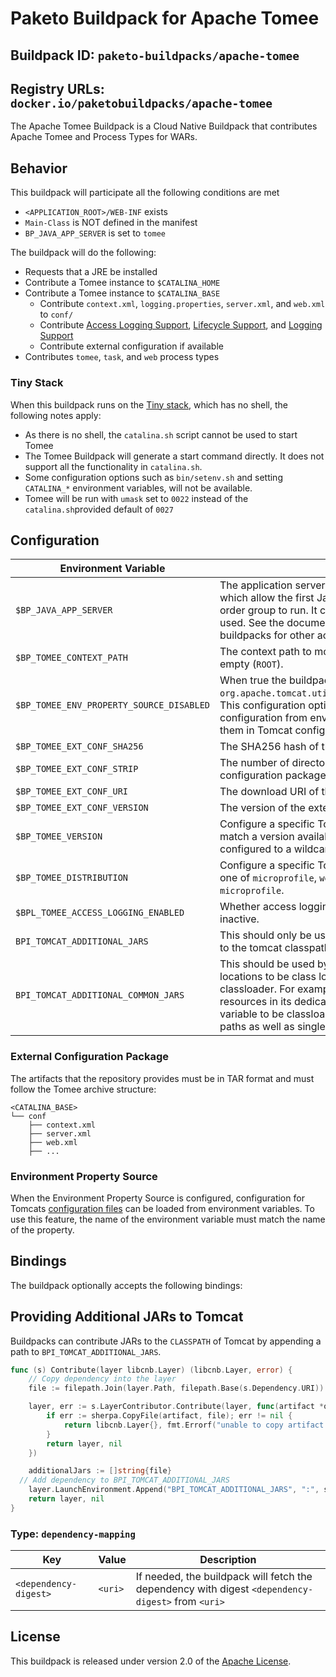 # Paketo Buildpack for Apache Tomee

## Buildpack ID: `paketo-buildpacks/apache-tomee`
## Registry URLs: `docker.io/paketobuildpacks/apache-tomee`

The Apache Tomee Buildpack is a Cloud Native Buildpack that contributes Apache Tomee and Process Types for WARs.

## Behavior
This buildpack will participate all the following conditions are met

* `<APPLICATION_ROOT>/WEB-INF` exists
* `Main-Class` is NOT defined in the manifest
* `BP_JAVA_APP_SERVER` is set to `tomee`

The buildpack will do the following:

* Requests that a JRE be installed
* Contribute a Tomee instance to `$CATALINA_HOME`
* Contribute a Tomee instance to `$CATALINA_BASE`
  * Contribute `context.xml`, `logging.properties`, `server.xml`, and `web.xml` to `conf/`
  * Contribute [Access Logging Support][als], [Lifecycle Support][lcs], and [Logging Support][lgs]
  * Contribute external configuration if available
* Contributes `tomee`, `task`, and `web` process types

### Tiny Stack

When this buildpack runs on the [Tiny stack](https://paketo.io/docs/concepts/stacks/#tiny), which has no shell, the following notes apply:
* As there is no shell, the `catalina.sh` script cannot be used to start Tomee
* The Tomee Buildpack will generate a start command directly. It does not support all the functionality in `catalina.sh`.
* Some configuration options such as `bin/setenv.sh` and setting `CATALINA_*` environment variables, will not be available.
* Tomee will be run with `umask` set to `0022` instead of the `catalina.sh`provided default of `0027`

[als]: https://github.com/cloudfoundry/java-buildpack-support/tree/master/tomcat-access-logging-support
[lcs]: https://github.com/cloudfoundry/java-buildpack-support/tree/master/tomcat-lifecycle-support
[lgs]: https://github.com/cloudfoundry/java-buildpack-support/tree/master/tomcat-logging-support

## Configuration
| Environment Variable                     | Description                                                                                                                                                                                                                                                                                                                                                     |
| ---------------------------------------- | --------------------------------------------------------------------------------------------------------------------------------------------------------------------------------------------------------------------------------------------------------------------------------------------------------------------------------------------------------------- |
| `$BP_JAVA_APP_SERVER`                    | The application server to use. It defaults to the empty string, which allow the first Java application server in the buildpack order group to run. It can be set to `tomee` to force Tomee to be used. See the documentation for other Java application server buildpacks for other acceptable values.                                                          |
| `$BP_TOMEE_CONTEXT_PATH`                 | The context path to mount the application at.  Defaults to empty (`ROOT`).                                                                                                                                                                                                                                                                                      |
| `$BP_TOMEE_ENV_PROPERTY_SOURCE_DISABLED` | When true the buildpack will not configure `org.apache.tomcat.util.digester.EnvironmentPropertySource`. This configuration option is added to support loading configuration from environment variables and referencing them in Tomcat configuration files.                                                                                                      |
| `$BP_TOMEE_EXT_CONF_SHA256`              | The SHA256 hash of the external configuration package                                                                                                                                                                                                                                                                                                           |
| `$BP_TOMEE_EXT_CONF_STRIP`               | The number of directory levels to strip from the external configuration package.  Defaults to `0`.                                                                                                                                                                                                                                                              |
| `$BP_TOMEE_EXT_CONF_URI`                 | The download URI of the external configuration package                                                                                                                                                                                                                                                                                                          |
| `$BP_TOMEE_EXT_CONF_VERSION`             | The version of the external configuration package                                                                                                                                                                                                                                                                                                               |
| `$BP_TOMEE_VERSION`                      | Configure a specific Tomee version.  This value must _exactly_ match a version available in the buildpack so typically it would configured to a wildcard such as `10.*`.                                                                                                                                                                                        |
| `$BP_TOMEE_DISTRIBUTION`                 | Configure a specific Tomee distribution.  This value must be one of `microprofile`, `webprofile`, `plus` or `plume`. Defaults to `microprofile`.                                                                                                                                                                                                                |
| `$BPL_TOMEE_ACCESS_LOGGING_ENABLED`      | Whether access logging should be activated.  Defaults to inactive.                                                                                                                                                                                                                                                                                              |
| `BPI_TOMCAT_ADDITIONAL_JARS`             | This should only be used in other buildpacks to include a `jar` to the tomcat classpath. Several `jars` must be separated by `:`.                                                                                                                                                                                                                               |
| `BPI_TOMCAT_ADDITIONAL_COMMON_JARS`      | This should be used by other buildpacks to include additional locations to be class loaded by the tomcat common classloader. For example a buildpack might contribute resources in its dedicated layer and add the location with this variable to be classloaded additionally by Tomcat. Both folder paths as well as single `jar` file paths can be specified. |

### External Configuration Package
The artifacts that the repository provides must be in TAR format and must follow the Tomee archive structure:

```
<CATALINA_BASE>
└── conf
    ├── context.xml
    ├── server.xml
    ├── web.xml
    ├── ...
```

### Environment Property Source
When the Environment Property Source is configured, configuration for Tomcats [configuration files](https://tomcat.apache.org/tomcat-11.0-doc/config/systemprops.html) can be loaded
from environment variables. To use this feature, the name of the environment variable must match the name of the property.

## Bindings
The buildpack optionally accepts the following bindings:

## Providing Additional JARs to Tomcat

Buildpacks can contribute JARs to the `CLASSPATH` of Tomcat by appending a path to `BPI_TOMCAT_ADDITIONAL_JARS`.

```go
func (s) Contribute(layer libcnb.Layer) (libcnb.Layer, error) {
	// Copy dependency into the layer
	file := filepath.Join(layer.Path, filepath.Base(s.Dependency.URI))

	layer, err := s.LayerContributor.Contribute(layer, func(artifact *os.File) (libcnb.Layer, error) {
		if err := sherpa.CopyFile(artifact, file); err != nil {
			return libcnb.Layer{}, fmt.Errorf("unable to copy artifact to %s\n%w", file, err)
		}
		return layer, nil
	})

	additionalJars := []string{file}
  // Add dependency to BPI_TOMCAT_ADDITIONAL_JARS
	layer.LaunchEnvironment.Append("BPI_TOMCAT_ADDITIONAL_JARS", ":", strings.Join(additionalJars, ":"))
	return layer, nil
}
```

### Type: `dependency-mapping`
| Key                   | Value   | Description                                                                                       |
| --------------------- | ------- | ------------------------------------------------------------------------------------------------- |
| `<dependency-digest>` | `<uri>` | If needed, the buildpack will fetch the dependency with digest `<dependency-digest>` from `<uri>` |

## License
This buildpack is released under version 2.0 of the [Apache License][a].

[a]: http://www.apache.org/licenses/LICENSE-2.0

